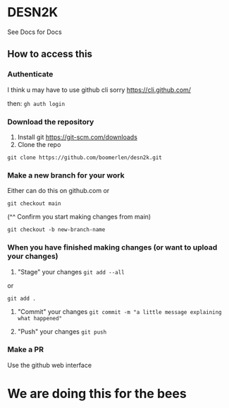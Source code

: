 # DESN2K
See Docs for Docs

## How to access this

### Authenticate

I think u may have to use github cli sorry 
https://cli.github.com/

then:
```gh auth login```

### Download the repository
1. Install git https://git-scm.com/downloads
2. Clone the repo 

```git clone https://github.com/boomerlen/desn2k.git```

### Make a new branch for your work 

Either can do this on github.com or

```git checkout main```

(^^ Confirm you start making changes from main)

```git checkout -b new-branch-name```


### When you have finished making changes (or want to upload your changes)

1. "Stage" your changes 
```git add --all```

or

```git add .```

1. "Commit" your changes
```git commit -m "a little message explaining what happened"```

2. "Push" your changes
```git push```

### Make a PR 

Use the github web interface

# We are doing this for the bees 

